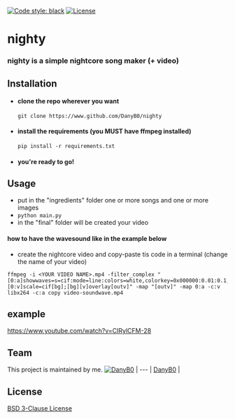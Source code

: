 [![Code style: black](https://img.shields.io/badge/code%20style-black-000000.svg)](https://github.com/psf/black)
[![License](https://img.shields.io/badge/License-BSD%203--Clause-blue.svg)](https://opensource.org/licenses/BSD-3-Clause)
# nighty
### nighty is a simple nightcore song maker (+ video)
## Installation
- #### clone the repo wherever you want
  ```
  git clone https://www.github.com/DanyB0/nighty
  ```
- #### install the requirements (you MUST have ffmpeg installed)
  ```
  pip install -r requirements.txt
  ```
- #### you're ready to go!
## Usage
- put in the "ingredients" folder one or more songs and one or more images
- `python main.py`
- in the "final" folder will be created your video
#### how to have the wavesound like in the example below
- create the nightcore video and copy-paste tis code in a terminal (change the name of your video)
```
ffmpeg -i <YOUR VIDEO NAME>.mp4 -filter_complex "[0:a]showwaves=s=cif:mode=line:colors=white,colorkey=0x000000:0.01:0.1,format=yuva420p[v];[0:v]scale=cif[bg];[bg][v]overlay[outv]" -map "[outv]" -map 0:a -c:v libx264 -c:a copy video-soundwave.mp4
```
## example
https://www.youtube.com/watch?v=CIRylCFM-28
## Team
This project is maintained by me.
[![DanyB0](https://avatars.githubusercontent.com/u/66164380?s=100)](https://github.com/DanyB0) |
--- |
[DanyB0](https://github.com/DanyB0) |
## License
[BSD 3-Clause License](./LICENSE)
